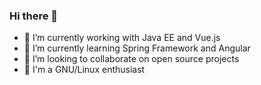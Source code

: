 ### Hi there 👋

- 🔭 I’m currently working with Java EE and Vue.js
- 🌱 I’m currently learning Spring Framework and Angular
- 👯 I’m looking to collaborate on open source projects
- 💬 I'm a GNU/Linux enthusiast

